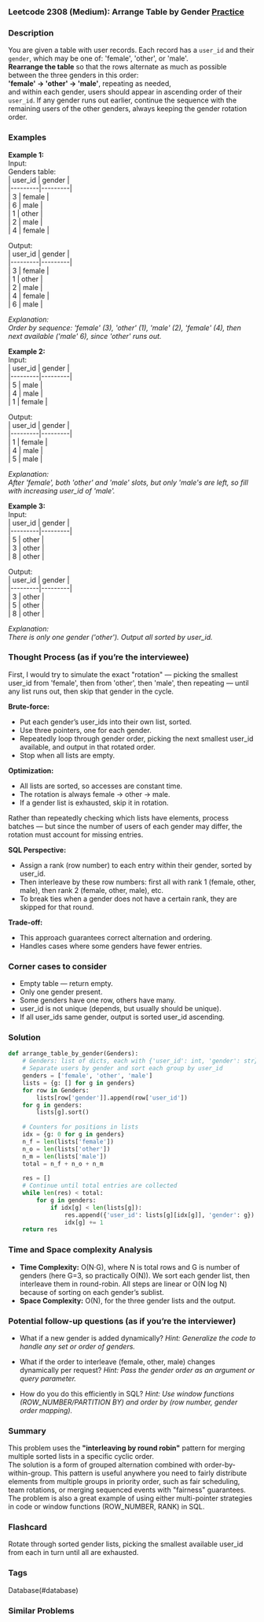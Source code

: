 ### Leetcode 2308 (Medium): Arrange Table by Gender [Practice](https://leetcode.com/problems/arrange-table-by-gender)

### Description  
You are given a table with user records. Each record has a `user_id` and their `gender`, which may be one of: 'female', 'other', or 'male'.  
**Rearrange the table** so that the rows alternate as much as possible between the three genders in this order:  
**'female' → 'other' → 'male'**, repeating as needed,  
and within each gender, users should appear in ascending order of their `user_id`. If any gender runs out earlier, continue the sequence with the remaining users of the other genders, always keeping the gender rotation order.

### Examples  

**Example 1:**  
Input:  
Genders table:  
| user_id | gender  |  
|---------|---------|  
|   3     |  female |  
|   6     |  male   |  
|   1     |  other  |  
|   2     |  male   |  
|   4     |  female |  

Output:  
| user_id | gender  |  
|---------|---------|  
|   3     |  female |  
|   1     |  other  |  
|   2     |  male   |  
|   4     |  female |  
|   6     |  male   |  

*Explanation:  
Order by sequence: 'female' (3), 'other' (1), 'male' (2), 'female' (4), then next available ('male' 6), since 'other' runs out.*

**Example 2:**  
Input:  
| user_id | gender  |  
|---------|---------|  
|   5     |  male   |  
|   4     |  male   |  
|   1     |  female |  

Output:  
| user_id | gender  |  
|---------|---------|  
|   1     |  female |  
|   4     |  male   |  
|   5     |  male   |  

*Explanation:  
After 'female', both 'other' and 'male' slots, but only 'male's are left, so fill with increasing user_id of 'male'.*

**Example 3:**  
Input:  
| user_id | gender  |  
|---------|---------|  
|   5     |  other  |  
|   3     |  other  |  
|   8     |  other  |  

Output:  
| user_id | gender  |  
|---------|---------|  
|   3     |  other  |  
|   5     |  other  |  
|   8     |  other  |  

*Explanation:  
There is only one gender ('other'). Output all sorted by user_id.*

### Thought Process (as if you’re the interviewee)  
First, I would try to simulate the exact "rotation" — picking the smallest user_id from 'female', then from 'other', then 'male', then repeating — until any list runs out, then skip that gender in the cycle.

**Brute-force:**  
- Put each gender’s user_ids into their own list, sorted.
- Use three pointers, one for each gender.
- Repeatedly loop through gender order, picking the next smallest user_id available, and output in that rotated order.
- Stop when all lists are empty.

**Optimization:**  
- All lists are sorted, so accesses are constant time.
- The rotation is always female → other → male.
- If a gender list is exhausted, skip it in rotation.

Rather than repeatedly checking which lists have elements, process batches — but since the number of users of each gender may differ, the rotation must account for missing entries.

**SQL Perspective:**  
- Assign a rank (row number) to each entry within their gender, sorted by user_id.
- Then interleave by these row numbers: first all with rank 1 (female, other, male), then rank 2 (female, other, male), etc.
- To break ties when a gender does not have a certain rank, they are skipped for that round.

**Trade-off:**  
- This approach guarantees correct alternation and ordering.
- Handles cases where some genders have fewer entries.

### Corner cases to consider  
- Empty table — return empty.
- Only one gender present.
- Some genders have one row, others have many.
- user_id is not unique (depends, but usually should be unique).
- If all user_ids same gender, output is sorted user_id ascending.

### Solution

```python
def arrange_table_by_gender(Genders):
    # Genders: list of dicts, each with {'user_id': int, 'gender': str}
    # Separate users by gender and sort each group by user_id
    genders = ['female', 'other', 'male']
    lists = {g: [] for g in genders}
    for row in Genders:
        lists[row['gender']].append(row['user_id'])
    for g in genders:
        lists[g].sort()
    
    # Counters for positions in lists
    idx = {g: 0 for g in genders}
    n_f = len(lists['female'])
    n_o = len(lists['other'])
    n_m = len(lists['male'])
    total = n_f + n_o + n_m
    
    res = []
    # Continue until total entries are collected
    while len(res) < total:
        for g in genders:
            if idx[g] < len(lists[g]):
                res.append({'user_id': lists[g][idx[g]], 'gender': g})
                idx[g] += 1
    return res
```

### Time and Space complexity Analysis  

- **Time Complexity:** O(N⋅G), where N is total rows and G is number of genders (here G=3, so practically O(N)). We sort each gender list, then interleave them in round-robin. All steps are linear or O(N log N) because of sorting on each gender’s sublist.
- **Space Complexity:** O(N), for the three gender lists and the output.

### Potential follow-up questions (as if you’re the interviewer)  

- What if a new gender is added dynamically?
  *Hint: Generalize the code to handle any set or order of genders.*

- What if the order to interleave (female, other, male) changes dynamically per request?
  *Hint: Pass the gender order as an argument or query parameter.*

- How do you do this efficiently in SQL?
  *Hint: Use window functions (ROW_NUMBER/PARTITION BY) and order by (row number, gender order mapping).*

### Summary
This problem uses the **"interleaving by round robin"** pattern for merging multiple sorted lists in a specific cyclic order.  
The solution is a form of grouped alternation combined with order-by-within-group. This pattern is useful anywhere you need to fairly distribute elements from multiple groups in priority order, such as fair scheduling, team rotations, or merging sequenced events with "fairness" guarantees.  
The problem is also a great example of using either multi-pointer strategies in code or window functions (ROW_NUMBER, RANK) in SQL.


### Flashcard
Rotate through sorted gender lists, picking the smallest available user_id from each in turn until all are exhausted.

### Tags
Database(#database)

### Similar Problems
